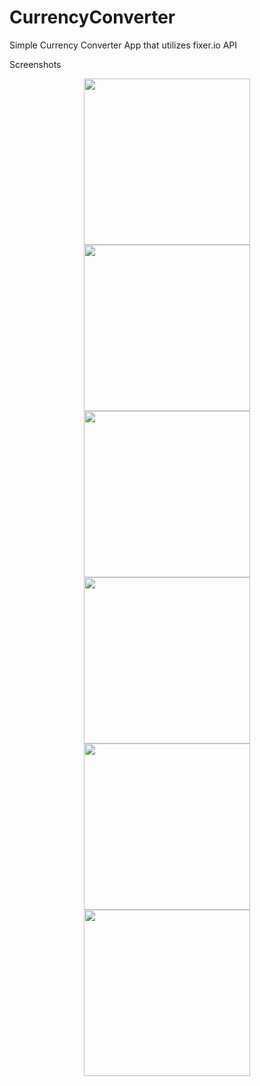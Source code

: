 # CurrencyConverter
Simple Currency Converter App that utilizes fixer.io API

Screenshots
<p align="center">
  <img src="http://kandidproductions.com/github/currencyconverter/IMG_1503.PNG" width="266"/>
  <img src="http://kandidproductions.com/github/currencyconverter/IMG_1505.PNG" width="266"/>
  <img src="http://kandidproductions.com/github/currencyconverter/IMG_1506.PNG" width="266"/>
  <img src="http://kandidproductions.com/github/currencyconverter/IMG_1509.PNG" width="266"/>
  <img src="http://kandidproductions.com/github/currencyconverter/IMG_1507.PNG" width="266"/>
  <img src="http://kandidproductions.com/github/currencyconverter/IMG_1508.PNG" width="266"/>
</p>
